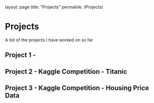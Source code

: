 layout: page
title: "Projects"
permalink: /Projects/

# Projects
A list of the projects I have worked on so far

## Project 1 -

## Project 2 - Kaggle Competition - Titanic

## Project 3 - Kaggle Competition - Housing Price Data
